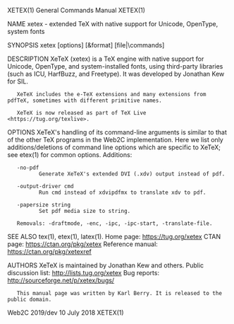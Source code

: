 XETEX(1)                                                                         General Commands Manual                                                                         XETEX(1)

NAME
       xetex - extended TeX with native support for Unicode, OpenType, system fonts

SYNOPSIS
       xetex [options] [&format] [file|\commands]

DESCRIPTION
       XeTeX  (xetex)  is  a  TeX engine with native support for Unicode, OpenType, and system-installed fonts, using third-party libraries (such as ICU, HarfBuzz, and Freetype). It was
       developed by Jonathan Kew for SIL.

       XeTeX includes the e-TeX extensions and many extensions from pdfTeX, sometimes with different primitive names.

       XeTeX is now released as part of TeX Live <https://tug.org/texlive>.

OPTIONS
       XeTeX's handling of its command-line arguments is similar to that of the other TeX programs in the Web2C implementation.  Here we list only additions/deletions  of  command  line
       options which are specific to XeTeX; see etex(1) for common options. Additions:

       -no-pdf
              Generate XeTeX's extended DVI (.xdv) output instead of pdf.

       -output-driver cmd
              Run cmd instead of xdvipdfmx to translate xdv to pdf.

       -papersize string
              Set pdf media size to string.

       Removals: -draftmode, -enc, -ipc, -ipc-start, -translate-file.

SEE ALSO
       tex(1), etex(1), latex(1).
       Home page: <https://tug.org/xetex>
       CTAN page: <https://ctan.org/pkg/xetex>
       Reference manual: <https://ctan.org/pkg/xetexref>

AUTHORS
       XeTeX is maintained by Jonathan Kew and others.
       Public discussion list: <http://lists.tug.org/xetex>
       Bug reports: <http://sourceforge.net/p/xetex/bugs/>

       This manual page was written by Karl Berry. It is released to the public domain.

Web2C 2019/dev                                                                         10 July 2018                                                                              XETEX(1)
